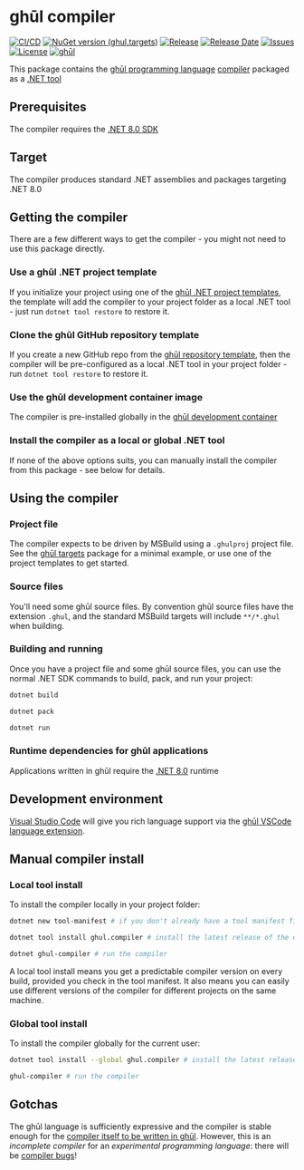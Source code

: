 # ghūl compiler

[![CI/CD](https://img.shields.io/github/actions/workflow/status/degory/ghul/ci.yml?branch=main)](https://github.com/degory/ghul/actions?query=workflow%3ACI)
[![NuGet version (ghul.targets)](https://img.shields.io/nuget/v/ghul.compiler.svg)](https://www.nuget.org/packages/ghul.compiler/)
[![Release](https://img.shields.io/github/v/release/degory/ghul?label=release)](https://github.com/degory/ghul/releases)
[![Release Date](https://img.shields.io/github/release-date/degory/ghul)](https://github.com/degory/ghul/releases)
[![Issues](https://img.shields.io/github/issues/degory/ghul)](https://github.com/degory/ghul/issues) 
[![License](https://img.shields.io/github/license/degory/ghul)](https://github.com/degory/ghul/blob/main/LICENSE)
[![ghūl](https://img.shields.io/badge/gh%C5%ABl-100%25!-information)](https://ghul.dev)

This package contains the [ghūl programming language](https://ghul.dev) [compiler](https://github.com/degory/ghul) packaged as a [.NET tool](https://docs.microsoft.com/en-us/dotnet/core/tools/global-tools)

## Prerequisites

The compiler requires the [.NET 8.0 SDK](https://dotnet.microsoft.com/en-us/download/dotnet/8.0)

## Target

The compiler produces standard .NET assemblies and packages targeting .NET 8.0

## Getting the compiler

There are a few different ways to get the compiler - you might not need to use this package directly.

### Use a ghūl .NET project template

If you initialize your project using one of the [ghūl .NET project templates](https://www.nuget.org/packages/ghul.templates/), the template will add the compiler to your project folder as a local .NET tool - just run `dotnet tool restore` to restore it. 

### Clone the ghūl GitHub repository template

If you create a new GitHub repo from the [ghūl repository template](https://github.com/degory/ghul-repository-template), then the compiler will be pre-configured as a local .NET tool in your project folder - run `dotnet tool restore` to restore it.

### Use the ghūl development container image

The compiler is pre-installed globally in the [ghūl development container](https://github.com/users/degory/packages/container/package/ghul%2Fdevcontainer)

### Install the compiler as a local or global .NET tool

If none of the above options suits, you can manually install the compiler from this package - see below for details.

## Using the compiler

### Project file

The compiler expects to be driven by MSBuild using a `.ghulproj` project file.
See the [ghūl targets](https://www.nuget.org/packages/ghul.targets/) package for
a minimal example, or use one of the project templates to get started.

### Source files

You'll need some ghūl source files. By convention ghūl source files have the extension `.ghul`, and the standard MSBuild targets will include `**/*.ghul` when building.

### Building and running

Once you have a project file and some ghūl source files, you can use the normal
.NET SDK commands to build, pack, and run your project:

```sh
dotnet build
```

```sh
dotnet pack
```

```sh
dotnet run
```

### Runtime dependencies for ghūl applications

Applications written in ghūl require the [.NET 8.0](https://dotnet.microsoft.com/download/dotnet/8.0) runtime

## Development environment

[Visual Studio Code](https://code.visualstudio.com) will give you rich language support via the [ghūl VSCode language extension](https://marketplace.visualstudio.com/items?itemName=degory.ghul).


## Manual compiler install

### Local tool install
To install the compiler locally in your project folder:

```sh
dotnet new tool-manifest # if you don't already have a tool manifest file
```
```sh
dotnet tool install ghul.compiler # install the latest release of the compiler locally
```
```sh
dotnet ghul-compiler # run the compiler
```

A local tool install means you get a predictable compiler version on every build, provided you check in the tool manifest. It also means you can easily use different versions of the compiler for different projects on the same machine. 

### Global tool install

To install the compiler globally for the current user:

```sh
dotnet tool install --global ghul.compiler # install the latest release of the compiler globally
```
```sh
ghul-compiler # run the compiler
```

## Gotchas

The ghūl language is sufficiently expressive and the compiler is stable enough for the [compiler itself to be written in ghūl](https://github.com/degory/ghul). However, this is an _incomplete compiler_ for an _experimental programming language_: there will be [compiler bugs](https://github.com/degory/ghul/issues?q=is%3Aissue+is%3Aopen+label%3Abug)!
